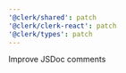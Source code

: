 ```yaml
---
'@clerk/shared': patch
'@clerk/clerk-react': patch
'@clerk/types': patch
---
```


Improve JSDoc comments
